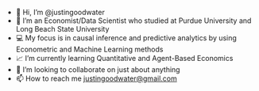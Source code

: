 - 👋 Hi, I’m @justingoodwater
- 👀 I’m an Economist/Data Scientist who studied at Purdue University and Long Beach State University
- 💻 My focus is in causal inference and predictive analytics by using Econometric and Machine Learning methods
- 📈 I’m currently learning Quantitative and Agent-Based Economics
- 👊 I’m looking to collaborate on just about anything
- 📫 How to reach me justingoodwater@gmail.com

<!---
justingoodwater/justingoodwater is a ✨ special ✨ repository because its `README.md` (this file) appears on your GitHub profile.
You can click the Preview link to take a look at your changes.
--->
